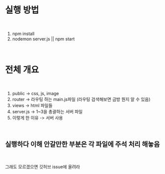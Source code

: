 # 실행 방법

<br/>

1. npm install
2. nodemon server.js || npm start

<br/>

# 전체 개요

<br/>

1. public -> css, js, image
2. router -> 라우팅 하는 main.js파일 (라우팅 검색해보면 금방 뭔지 알 수 있음)
3. views -> html 파일들
4. server.js -> 1~3을 총괄하는 서버 파일
5. 이렇게 한 이유 -> 서버 사용


<br/>

## 실행하다 이해 안갈만한 부분은 각 파일에 주석 처리 해놓음

<br/>

그래도 모르겠으면 깃허브 issue에 올려라
